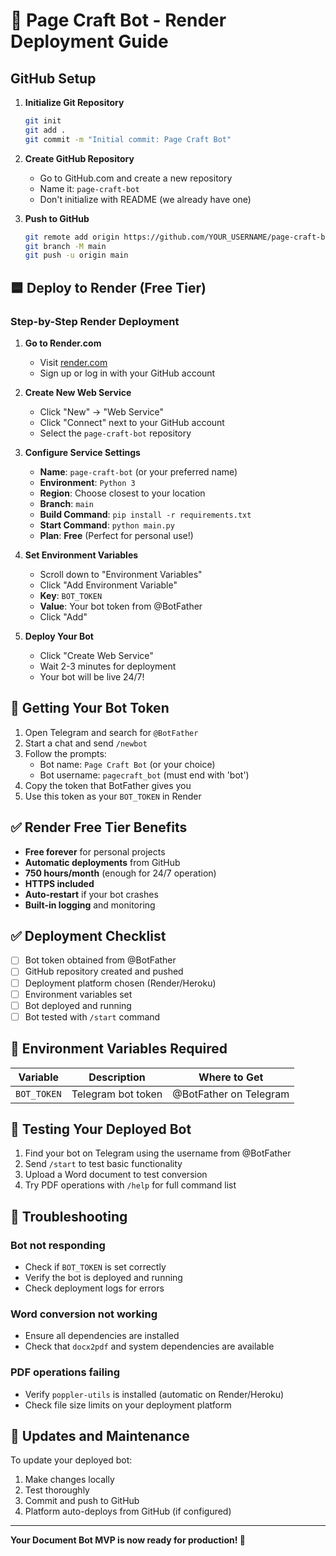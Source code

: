 # 🚀 Page Craft Bot - Render Deployment Guide

## GitHub Setup

1. **Initialize Git Repository**
   ```bash
   git init
   git add .
   git commit -m "Initial commit: Page Craft Bot"
   ```

2. **Create GitHub Repository**
   - Go to GitHub.com and create a new repository
   - Name it: `page-craft-bot`
   - Don't initialize with README (we already have one)

3. **Push to GitHub**
   ```bash
   git remote add origin https://github.com/YOUR_USERNAME/page-craft-bot.git
   git branch -M main
   git push -u origin main
   ```

## 🟦 Deploy to Render (Free Tier)

### Step-by-Step Render Deployment

1. **Go to Render.com**
   - Visit [render.com](https://render.com)
   - Sign up or log in with your GitHub account

2. **Create New Web Service**
   - Click "New" → "Web Service"
   - Click "Connect" next to your GitHub account
   - Select the `page-craft-bot` repository

3. **Configure Service Settings**
   - **Name**: `page-craft-bot` (or your preferred name)
   - **Environment**: `Python 3`
   - **Region**: Choose closest to your location
   - **Branch**: `main`
   - **Build Command**: `pip install -r requirements.txt`
   - **Start Command**: `python main.py`
   - **Plan**: **Free** (Perfect for personal use!)

4. **Set Environment Variables**
   - Scroll down to "Environment Variables"
   - Click "Add Environment Variable"
   - **Key**: `BOT_TOKEN`
   - **Value**: Your bot token from @BotFather
   - Click "Add"

5. **Deploy Your Bot**
   - Click "Create Web Service"
   - Wait 2-3 minutes for deployment
   - Your bot will be live 24/7!

## 🤖 Getting Your Bot Token

1. Open Telegram and search for `@BotFather`
2. Start a chat and send `/newbot`
3. Follow the prompts:
   - Bot name: `Page Craft Bot` (or your choice)
   - Bot username: `pagecraft_bot` (must end with 'bot')
4. Copy the token that BotFather gives you
5. Use this token as your `BOT_TOKEN` in Render

## ✅ Render Free Tier Benefits

- **Free forever** for personal projects
- **Automatic deployments** from GitHub
- **750 hours/month** (enough for 24/7 operation)
- **HTTPS included**
- **Auto-restart** if your bot crashes
- **Built-in logging** and monitoring

## ✅ Deployment Checklist

- [ ] Bot token obtained from @BotFather
- [ ] GitHub repository created and pushed
- [ ] Deployment platform chosen (Render/Heroku)
- [ ] Environment variables set
- [ ] Bot deployed and running
- [ ] Bot tested with `/start` command

## 🔧 Environment Variables Required

| Variable | Description | Where to Get |
|----------|-------------|--------------|
| `BOT_TOKEN` | Telegram bot token | @BotFather on Telegram |

## 📱 Testing Your Deployed Bot

1. Find your bot on Telegram using the username from @BotFather
2. Send `/start` to test basic functionality
3. Upload a Word document to test conversion
4. Try PDF operations with `/help` for full command list

## 🚨 Troubleshooting

### Bot not responding
- Check if `BOT_TOKEN` is set correctly
- Verify the bot is deployed and running
- Check deployment logs for errors

### Word conversion not working
- Ensure all dependencies are installed
- Check that `docx2pdf` and system dependencies are available

### PDF operations failing
- Verify `poppler-utils` is installed (automatic on Render/Heroku)
- Check file size limits on your deployment platform

## 🔄 Updates and Maintenance

To update your deployed bot:
1. Make changes locally
2. Test thoroughly
3. Commit and push to GitHub
4. Platform auto-deploys from GitHub (if configured)

---

**Your Document Bot MVP is now ready for production! 🎉**
